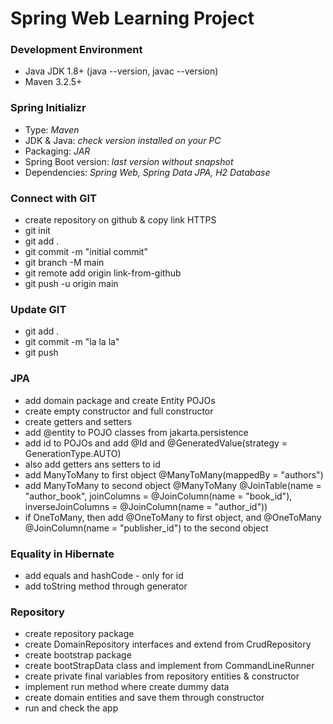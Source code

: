 <!--# Heading 1, ## Heading 2, ### Heading 3, **Bold**, *Italic* -->
# Spring Web Learning Project
### Development Environment
* Java JDK 1.8+ (java --version, javac --version)
* Maven 3.2.5+
### Spring Initializr
* Type: *Maven*
* JDK & Java: *check version installed on your PC*
* Packaging: *JAR*
* Spring Boot version: *last version without snapshot*
* Dependencies: *Spring Web, Spring Data JPA, H2 Database*
### Connect with GIT
* create repository on github & copy link HTTPS
* git init
* git add .
* git commit -m "initial commit"
* git branch -M main
* git remote add origin link-from-github
* git push -u origin main
### Update GIT
* git add .
* git commit -m "la la la"
* git push
### JPA
* add domain package and create Entity POJOs
* create empty constructor and full constructor
* create getters and setters 
* add @entity to POJO classes from jakarta.persistence
* add id to POJOs and add @Id and @GeneratedValue(strategy = GenerationType.AUTO)
* also add getters ans setters to id
* add ManyToMany to first object @ManyToMany(mappedBy = "authors")
* add ManyToMany to second object @ManyToMany @JoinTable(name = "author_book", joinColumns = @JoinColumn(name = "book_id"), inverseJoinColumns = @JoinColumn(name = "author_id"))
* if OneToMany, then add @OneToMany to first object, and @OneToMany @JoinColumn(name = "publisher_id") to the second object
### Equality in Hibernate
* add equals and hashCode - only for id 
* add toString method through generator 
### Repository
* create repository package
* create DomainRepository interfaces and extend from CrudRepository 
* create bootstrap package 
* create bootStrapData class and implement from CommandLineRunner
* create private final variables from repository entities & constructor 
* implement run method where create dummy data
* create domain entities and save them through constructor 
* run and check the app 


